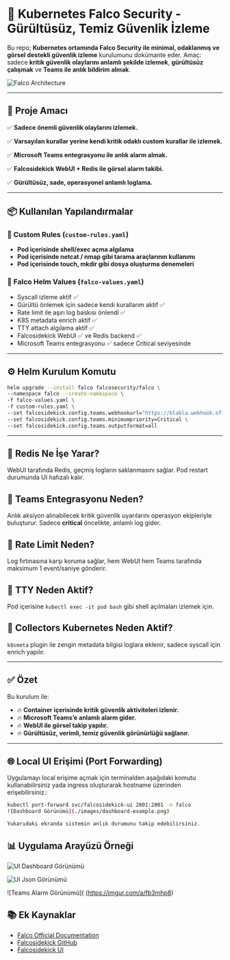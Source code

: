 # 🎯 Kubernetes Falco Security - Gürültüsüz, Temiz Güvenlik İzleme

Bu repo; **Kubernetes ortamında Falco Security ile minimal, odaklanmış ve görsel destekli güvenlik izleme** kurulumunu dokümante eder. Amaç: sadece **kritik güvenlik olaylarını anlamlı şekilde izlemek**, **gürültüsüz çalışmak** ve **Teams ile anlık bildirim almak**.

![Falco Architecture](https://falco.org/assets/img/falco-architecture.png)

---

## 🚀 Proje Amacı

✅ **Sadece önemli güvenlik olaylarını izlemek.**

✅ **Varsayılan kurallar yerine kendi kritik odaklı custom kurallar ile izlemek.**

✅ **Microsoft Teams entegrasyonu ile anlık alarm almak.**

✅ **Falcosidekick WebUI + Redis ile görsel alarm takibi.**

✅ **Gürültüsüz, sade, operasyonel anlamlı loglama.**

---

## 📦 Kullanılan Yapılandırmalar

### 📌 **Custom Rules (`custom-rules.yaml`)**

* **Pod içerisinde shell/exec açma algılama**
* **Pod içerisinde netcat / nmap gibi tarama araçlarının kullanımı**
* **Pod içerisinde touch, mkdir gibi dosya oluşturma denemeleri**

### 📌 **Falco Helm Values (`falco-values.yaml`)**

* Syscall izleme aktif ✅
* Gürültü önlemek için sadece kendi kurallarım aktif ✅
* Rate limit ile aşırı log baskısı önlendi ✅
* K8S metadata enrich aktif ✅
* TTY attach algılama aktif ✅
* Falcosidekick WebUI ✅ ve Redis backend ✅
* Microsoft Teams entegrasyonu ✅ sadece Critical seviyesinde

---

## ⚙️ Helm Kurulum Komutu

```bash
helm upgrade --install falco falcosecurity/falco \
--namespace falco --create-namespace \
-f falco-values.yaml \
-f custom-rules.yaml \
--set falcosidekick.config.teams.webhookurl="https://blabla.webhook.office.com/..." \
--set falcosidekick.config.teams.minimumpriority=Critical \
--set falcosidekick.config.teams.outputformat=all
```

---

## 📌 **Redis Ne İşe Yarar?**

WebUI tarafında Redis, geçmiş logların saklanmasını sağlar. Pod restart durumunda UI hafızalı kalır.

## 📌 **Teams Entegrasyonu Neden?**

Anlık aksiyon alınabilecek kritik güvenlik uyarılarını operasyon ekipleriyle buluşturur. Sadece **critical** öncelikte, anlamlı log gider.

## 📌 **Rate Limit Neden?**

Log fırtınasına karşı koruma sağlar, hem WebUI hem Teams tarafında maksimum 1 event/saniye gönderir.

## 📌 **TTY Neden Aktif?**

Pod içerisine `kubectl exec -it pod bash` gibi shell açılmaları izlemek için.

## 📌 **Collectors Kubernetes Neden Aktif?**

`k8smeta` plugin ile zengin metadata bilgisi loglara eklenir, sadece syscall için enrich yapılır.

---

## ✅ Özet

Bu kurulum ile:

* 🔥 **Container içerisinde kritik güvenlik aktiviteleri izlenir.**
* 🔥 **Microsoft Teams’e anlamlı alarm gider.**
* 🔥 **WebUI ile görsel takip yapılır.**
* 🔥 **Gürültüsüz, verimli, temiz güvenlik görünürlüğü sağlanır.**

---
## 🌐 Local UI Erişimi (Port Forwarding)

Uygulamayı local erişime açmak için terminalden aşağıdaki komutu kullanabilirsiniz yada ingress oluşturarak hostname üzerinden erişebilirsiniz.:

```bash
kubectl port-forward svc/falcosidekick-ui 2801:2801 -n falco
![Dashboard Görünümü](./images/dashboard-example.png)

Yukarıdaki ekranda sistemin anlık durumunu takip edebilirsiniz.
```
## 📊 Uygulama Arayüzü Örneği

![UI Dashboard Görünümü](https://imgur.com/a/OVLszP1)

![UI Json Görünümü](https://imgur.com/a/p4NrF6I)

![Teams Alarm Görünümü]( (https://imgur.com/a/fb3mhp8)




## 📚 Ek Kaynaklar

* [Falco Official Documentation](https://falco.org/docs/)
* [Falcosidekick GitHub](https://github.com/falcosecurity/falcosidekick)
* [Falcosidekick UI](https://github.com/falcosecurity/falcosidekick-ui)
